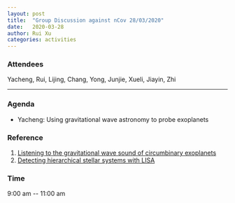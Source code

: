```yaml
---
layout: post
title:  "Group Discussion against nCov 28/03/2020"
date:   2020-03-28
author: Rui Xu
categories: activities
---
```



### Attendees

Yacheng, Rui, Lijing, Chang, Yong, Junjie, Xueli, Jiayin, Zhi

---

### Agenda

- Yacheng: Using gravitational wave astronomy to probe exoplanets


### Reference

1. [Listening to the gravitational wave sound of circumbinary exoplanets](https://arxiv.org/abs/1812.04330)
2. [Detecting hierarchical stellar systems with LISA](https://arxiv.org/abs/1806.00500)


### Time

9:00 am -- 11:00 am
